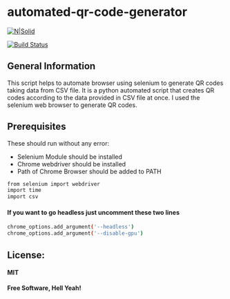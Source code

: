 # automated-qr-code-generator

[![N|Solid](https://vashukarn.github.io/top-logo.png)](https://vashukarn.github.io/)

[![Build Status](https://travis-ci.org/joemccann/dillinger.svg?branch=master)](https://github.com/vashukarn/automated-qr-code-generator)

## General Information

This script helps to automate browser using selenium to generate QR codes taking data from CSV file. It is a python automated script that creates QR codes according to the data provided in CSV file at once. I used the selenium web browser to generate QR codes.

## Prerequisites

These should run without any error: <br>

- Selenium Module should be installed <br>
- Chrome webdriver should be installed <br>
- Path of Chrome Browser should be added to PATH <br>

```sh
from selenium import webdriver
import time
import csv
```

#### If you want to go headless just uncomment these two lines

```sh
chrome_options.add_argument('--headless')
chrome_options.add_argument('--disable-gpu')
```

## License:

#### MIT

**Free Software, Hell Yeah!**
